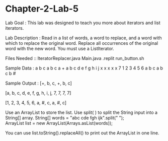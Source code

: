 # Chapter-2-Lab-5

Lab Goal :   This lab was designed to teach you more about iterators and list iterators.


Lab Description :   Read in a list of words, a word to replace, and a word with which to replace the original word.   Replace all occurrences of the original word with the new word.  You must use a ListIterator.
			


Files Needed ::
IteratorReplacer.java
Main.java
.replit
run_button.sh


Sample Data : 
a b c a b c     a    +
a b c d e f g h i j x x x x     x     7
1 2 3 4 5 6 a b c a b c     b     #	


	
Sample Output :
[+, b, c, +, b, c]


[a, b, c, d, e, f, g, h, i, j, 7, 7, 7, 7]


[1, 2, 3, 4, 5, 6, a, #, c, a, #, c]


Use an ArrayList to store the list.
Use split( ) to split the String input into a String[] array.
String[] words = "abc cde fgh ijk".split(" ");   
ArrayList<String> list = new ArrayList<String>(Arrays.asList(words));

You can use list.toString().replaceAll() to print out the ArrayList in one line.

